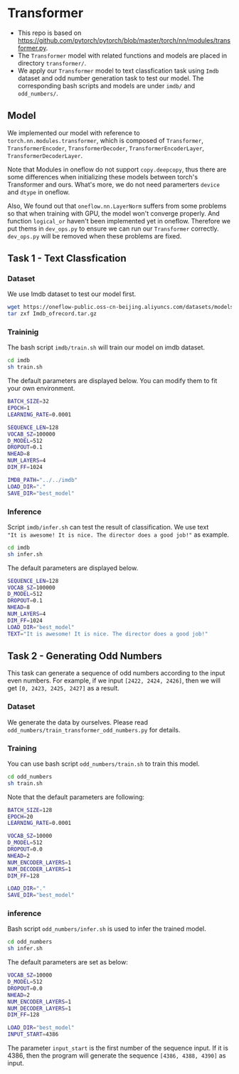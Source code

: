 # Transformer
- This repo is based on https://github.com/pytorch/pytorch/blob/master/torch/nn/modules/transformer.py.
- The `Transformer` model with related functions and models are placed in directory `transformer/`.
- We apply our `Transformer` model to text classfication task using `Imdb` dataset and odd number generation task to test our model. The corresponding bash scripts and models are under `imdb/` and `odd_numbers/`.

## Model

We implemented our model with reference to `torch.nn.modules.transformer`, which is composed of `Transformer`, `TransformerEncoder`, `TransformerDecoder`, `TransformerEncoderLayer`,
`TransformerDecoderLayer`.

Note that Modules in oneflow do not support `copy.deepcopy`, thus there are some differences when initializing these models between torch's Transformer and ours. What's more, we do not need paramerters `device` and `dtype` in oneflow.

Also, We found out that `oneflow.nn.LayerNorm` suffers from some problems so that when training with GPU, the model won't converge properly. And function `logical_or` haven't been implemented yet in oneflow. Therefore we put thems in `dev_ops.py` to ensure we can run our `Transformer` correctly. `dev_ops.py` will be removed when these problems are fixed.

## Task 1 - Text Classfication

### Dataset

We use Imdb dataset to test our model first.

```bash
wget https://oneflow-public.oss-cn-beijing.aliyuncs.com/datasets/models/Imdb_ofrecord.tar.gz
tar zxf Imdb_ofrecord.tar.gz
```

### Traininig

The bash script `imdb/train.sh` will train our model on imdb dataset.

```bash
cd imdb
sh train.sh
```

The default parameters are displayed below. You can modify them to fit your own environment.

```bash
BATCH_SIZE=32
EPOCH=1
LEARNING_RATE=0.0001

SEQUENCE_LEN=128
VOCAB_SZ=100000
D_MODEL=512
DROPOUT=0.1
NHEAD=8
NUM_LAYERS=4
DIM_FF=1024

IMDB_PATH="../../imdb"
LOAD_DIR="."
SAVE_DIR="best_model"
```

### Inference

Script `imdb/infer.sh` can test the result of classification. We use text `"It is awesome! It is nice. The director does a good job!"` as example.

```bash
cd imdb
sh infer.sh
```

The default parameters are displayed below.

```bash
SEQUENCE_LEN=128
VOCAB_SZ=100000
D_MODEL=512
DROPOUT=0.1
NHEAD=8
NUM_LAYERS=4
DIM_FF=1024
LOAD_DIR="best_model"
TEXT="It is awesome! It is nice. The director does a good job!"
```

## Task 2 - Generating Odd Numbers

This task can generate a sequence of odd numbers according to the input even numbers. For example, if we input `[2422, 2424, 2426]`, then we will get `[0, 2423, 2425, 2427]` as a result.

### Dataset

We generate the data by ourselves. Please read `odd_numbers/train_transformer_odd_numbers.py` for details.

### Training

You can use bash script `odd_numbers/train.sh` to train this model.

```bash
cd odd_numbers
sh train.sh
```

Note that the default parameters are following:

```bash
BATCH_SIZE=128
EPOCH=20
LEARNING_RATE=0.0001

VOCAB_SZ=10000
D_MODEL=512
DROPOUT=0.0
NHEAD=2
NUM_ENCODER_LAYERS=1
NUM_DECODER_LAYERS=1
DIM_FF=128

LOAD_DIR="."
SAVE_DIR="best_model"
```

### inference

Bash script `odd_numbers/infer.sh` is used to infer the trained model.

```bash
cd odd_numbers
sh infer.sh
```

The default parameters are set as below:

```bash
VOCAB_SZ=10000
D_MODEL=512
DROPOUT=0.0
NHEAD=2
NUM_ENCODER_LAYERS=1
NUM_DECODER_LAYERS=1
DIM_FF=128

LOAD_DIR="best_model"
INPUT_START=4386
```

The parameter `input_start` is the first number of the sequence input. If it is 4386, then the program will generate the sequence `[4386, 4388, 4390]` as input.